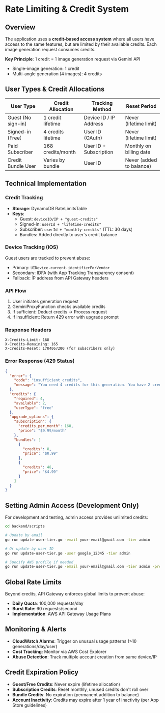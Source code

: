 # Rate Limiting & Credit System

## Overview

The application uses a **credit-based access system** where all users have access to the same features, but are limited by their available credits. Each image generation request consumes credits.

**Key Principle**: 1 credit = 1 image generation request via Gemini API
- Single-image generation: 1 credit
- Multi-angle generation (4 images): 4 credits

## User Types & Credit Allocations

| User Type | Credit Allocation | Tracking Method | Reset Period |
|-----------|------------------|-----------------|--------------|
| Guest (No sign-in) | 1 credit lifetime | Device ID / IP Address | Never (lifetime limit) |
| Signed-in (Free) | 4 credits lifetime | User ID (OAuth) | Never (lifetime limit) |
| Paid Subscriber | 168 credits/month | User ID + Subscription | Monthly on billing date |
| Credit Bundle User | Varies by bundle | User ID | Never (added to balance) |

## Technical Implementation

### Credit Tracking
- **Storage**: DynamoDB RateLimitsTable
- **Keys**: 
  - Guest: `deviceID/IP + "guest-credits"`
  - Signed-in: `userId + "lifetime-credits"`
  - Subscriber: `userId + "monthly-credits"` (TTL: 30 days)
  - Bundles: Added directly to user's credit balance

### Device Tracking (iOS)
Guest users are tracked to prevent abuse:
- Primary: `UIDevice.current.identifierForVendor`
- Secondary: IDFA (with App Tracking Transparency consent)
- Fallback: IP address from API Gateway headers

### API Flow
1. User initiates generation request
2. GeminiProxyFunction checks available credits
3. If sufficient: Deduct credits → Process request
4. If insufficient: Return 429 error with upgrade prompt

### Response Headers
```
X-Credits-Limit: 168
X-Credits-Remaining: 165
X-Credits-Reset: 1704067200 (for subscribers only)
```

### Error Response (429 Status)
```json
{
  "error": {
    "code": "insufficient_credits",
    "message": "You need 4 credits for this generation. You have 2 credits remaining."
  },
  "credits": {
    "required": 4,
    "available": 2,
    "userType": "free"
  },
  "upgrade_options": {
    "subscription": {
      "credits_per_month": 168,
      "price": "$9.99/month"
    },
    "bundles": [
      {
        "credits": 8,
        "price": "$0.99"
      },
      {
        "credits": 48,
        "price": "$4.99"
      }
    ]
  }
}
```

## Setting Admin Access (Development Only)

For development and testing, admin access provides unlimited credits:

```bash
cd backend/scripts

# Update by email
go run update-user-tier.go -email your-email@gmail.com -tier admin

# Or update by user ID
go run update-user-tier.go -user google_12345 -tier admin

# Specify AWS profile if needed
go run update-user-tier.go -email your-email@gmail.com -tier admin -profile your-aws-profile
```

## Global Rate Limits

Beyond credits, API Gateway enforces global limits to prevent abuse:
- **Daily Quota**: 100,000 requests/day
- **Burst Rate**: 60 requests/second
- **Implementation**: AWS API Gateway Usage Plans

## Monitoring & Alerts

- **CloudWatch Alarms**: Trigger on unusual usage patterns (>10 generations/day/user)
- **Cost Tracking**: Monitor via AWS Cost Explorer
- **Abuse Detection**: Track multiple account creation from same device/IP

## Credit Expiration Policy

- **Guest/Free Credits**: Never expire (lifetime allocation)
- **Subscription Credits**: Reset monthly, unused credits don't roll over
- **Bundle Credits**: No expiration (permanent addition to balance)
- **Account Inactivity**: Credits may expire after 1 year of inactivity (per App Store guidelines)